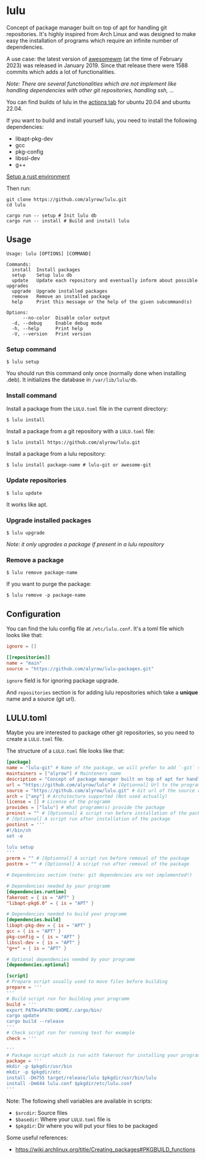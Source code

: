 # lulu

Concept of package manager built on top of apt for handling git repositories.
It's highly inspired from Arch Linux and was designed to make easy the installation of programs which require an infinite
number of dependencies.

A use case: the latest version of [awesomewm](https://github.com/awesomeWM/awesome) (at the time of February 2023) was
released in January 2019.
Since that release there were 1588 commits which adds a lot of functionalities.

_Note: There are several functionalities which are not implement like handling dependencies with other git repositories, 
handling ssh, ..._

You can find builds of lulu in the [actions tab](https://github.com/alyrow/lulu/actions) for ubuntu 20.04 and ubuntu 22.04.

If you want to build and install yourself lulu, you need to install the following dependencies:

- libapt-pkg-dev
- gcc
- pkg-config
- libssl-dev
- g++

[Setup a rust environment](https://rustup.rs/)

Then run:

```shell
git clone https://github.com/alyrow/lulu.git
cd lulu

cargo run -- setup # Init lulu db
cargo run -- install # Build and install lulu
```

## Usage

```
Usage: lulu [OPTIONS] [COMMAND]

Commands:
  install  Install packages
  setup    Setup lulu db
  update   Update each repository and eventually inform about possible upgrades
  upgrade  Upgrade installed packages
  remove   Remove an installed package
  help     Print this message or the help of the given subcommand(s)

Options:
      --no-color  Disable color output
  -d, --debug     Enable debug mode
  -h, --help      Print help
  -V, --version   Print version

```

### Setup command

```shell
$ lulu setup
```

You should run this command only once (normally done when installing .deb).
It initializes the database in `/var/lib/lulu/db`.

### Install command

Install a package from the `LULU.toml` file in the current directory:

```shell
$ lulu install
```

Install a package from a git repository with a `LULU.toml` file:

```shell
$ lulu install https://github.com/alyrow/lulu.git
```

Install a package from a lulu repository:

```shell
$ lulu install package-name # lulu-git or awesome-git
```

### Update repositories

```shell
$ lulu update
```

It works like apt.

### Upgrade installed packages

```shell
$ lulu upgrade
```

_Note: it only upgrades a package if present in a lulu repository_

### Remove a package

```shell
$ lulu remove package-name
```

If you want to purge the package:

```shell
$ lulu remove -p package-name
```

## Configuration

You can find the lulu config file at `/etc/lulu.conf`.
It's a toml file which looks like that:

```toml
ignore = []

[[repositories]]
name = "main"
source = "https://github.com/alyrow/lulu-packages.git"
```

`ignore` field is for ignoring package upgrade.

And `repositories` section is for adding lulu repositories which take a **unique** name and a source (git url).

## LULU.toml

Maybe you are interested to package other git repositories, so you need to create a `LULU.toml` file.

The structure of a `LULU.toml` file looks like that:

```toml
[package]
name = "lulu-git" # Name of the package, we will prefer to add `-git` suffix to differenciate with the package provided by apt
maintainers = ["alyrow"] # Mainteners name
description = "Concept of package manager built on top of apt for handling git repositories" # A description of the programm you package
url = "https://github.com/alyrow/lulu" # [Optionnal] Url to the programm website
source = "https://github.com/alyrow/lulu.git" # Git url of the source repository
arch = ["any"] # Architecture supported (Not used actually)
license = [] # License of the programm
provides = ["lulu"] # What programm(s) provide the package
preinst = "" # [Optionnal] A script run before installation of the package
# [Optionnal] A script run after installation of the package
postinst = ''' 
#!/bin/sh
set -e

lulu setup
'''
prerm = "" # [Optionnal] A script run before removal of the package
postrm = "" # [Optionnal] A script run after removal of the package

# Dependencies section (note: git dependencies are not implemented!)

# Dependencies needed by your programm
[dependencies.runtime]
fakeroot = { is = "APT" }
"libapt-pkg6.0" = { is = "APT" }

# Dependencies needed to build your programm
[dependencies.build]
libapt-pkg-dev = { is = "APT" }
gcc = { is = "APT" }
pkg-config = { is = "APT" }
libssl-dev = { is = "APT" }
"g++" = { is = "APT" }

# Optional dependencies needed by your programm
[dependencies.optional]

[script]
# Prepare script usually used to move files before building
prepare = '''
'''
# Build script run for building your programm
build = '''
export PATH=$PATH:$HOME/.cargo/bin/
cargo update
cargo build --release
'''
# Check script run for running test for example
check = '''

'''
# Package script which is run with fakeroot for installing your programm in $pkgdir folder in order to package it
package = '''
mkdir -p $pkgdir/usr/bin
mkdir -p $pkgdir/etc
install -Dm755 target/release/lulu $pkgdir/usr/bin/lulu
install -Dm644 lulu.conf $pkgdir/etc/lulu.conf
'''
```

Note: The following shell variables are available in scripts:

- `$srcdir`: Source files
- `$basedir`: Where your `LULU.toml` file is
- `$pkgdir`: Dir where you will put your files to be packaged

Some useful references:

- https://wiki.archlinux.org/title/Creating_packages#PKGBUILD_functions
